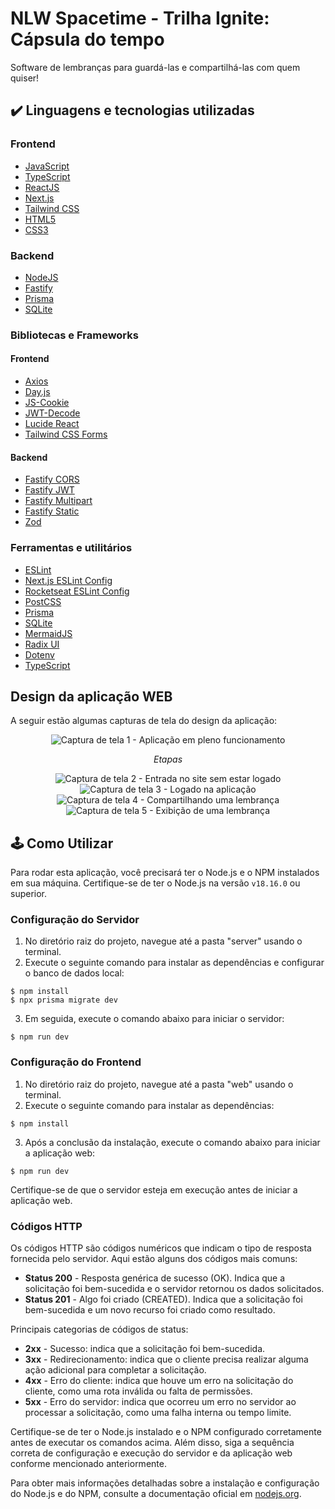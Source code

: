 # NLW Spacetime - Trilha Ignite: Cápsula do tempo
Software de lembranças para guardá-las e compartilhá-las com quem quiser!

## ✔️ Linguagens e tecnologias utilizadas

### Frontend

- [JavaScript](https://developer.mozilla.org/pt-BR/docs/Web/JavaScript)
- [TypeScript](https://www.typescriptlang.org)
- [ReactJS](https://reactjs.org)
- [Next.js](https://nextjs.org)
- [Tailwind CSS](https://tailwindcss.com)
- [HTML5](https://developer.mozilla.org/pt-BR/docs/Web/HTML)
- [CSS3](https://developer.mozilla.org/pt-BR/docs/Web/CSS)

### Backend

- [NodeJS](https://nodejs.org/en/)
- [Fastify](https://www.fastify.io/)
- [Prisma](https://www.prisma.io)
- [SQLite](https://www.sqlite.org/index.html)

### Bibliotecas e Frameworks

#### Frontend

- [Axios](https://axios-http.com)
- [Day.js](https://day.js.org)
- [JS-Cookie](https://github.com/js-cookie/js-cookie)
- [JWT-Decode](https://www.npmjs.com/package/jwt-decode)
- [Lucide React](https://lucide.dev)
- [Tailwind CSS Forms](https://github.com/tailwindlabs/tailwindcss-forms)

#### Backend

- [Fastify CORS](https://github.com/fastify/fastify-cors)
- [Fastify JWT](https://github.com/fastify/fastify-jwt)
- [Fastify Multipart](https://github.com/fastify/fastify-multipart)
- [Fastify Static](https://github.com/fastify/fastify-static)
- [Zod](https://github.com/colinhacks/zod)

### Ferramentas e utilitários

- [ESLint](https://eslint.org)
- [Next.js ESLint Config](https://github.com/vercel/eslint-config-next)
- [Rocketseat ESLint Config](https://github.com/Rocketseat/eslint-config)
- [PostCSS](https://postcss.org)
- [Prisma](https://www.prisma.io)
- [SQLite](https://www.sqlite.org/index.html)
- [MermaidJS](https://mermaid-js.github.io/mermaid)
- [Radix UI](https://www.radix-ui.com)
- [Dotenv](https://www.npmjs.com/package/dotenv)
- [TypeScript](https://www.typescriptlang.org)

## Design da aplicação WEB

A seguir estão algumas capturas de tela do design da aplicação:

<p align="center">
  <img src="https://github.com/gabriel-andradev/spacetime/assets/101130704/6f26f43a-7a8c-43cf-b053-6dc36b061910" alt="Captura de tela 1 - Aplicação em pleno funcionamento" />
  <p align="center"><em>Etapas</em></p> 
  <div align="center">
    <img src="https://github.com/gabriel-andradev/spacetime/assets/101130704/b56170b6-2766-4318-8432-7ce2f610a490" alt="Captura de tela 2 - Entrada no site sem estar logado" />
    <img src="https://github.com/gabriel-andradev/spacetime/assets/101130704/714f37bc-7a23-4bd5-853b-80bb683cfe20" alt="Captura de tela 3 - Logado na aplicação" />
    <img src="https://github.com/gabriel-andradev/spacetime/assets/101130704/a52662b8-d4f2-43d5-ba8c-f06fe84f200a" alt="Captura de tela 4 - Compartilhando uma lembrança" />
    <img src="https://github.com/gabriel-andradev/spacetime/assets/101130704/183f596b-ef6e-489e-abd9-3d3e95100624" alt="Captura de tela 5 - Exibição de uma lembrança" />
  </div>
</p>

## 🕹️ Como Utilizar

Para rodar esta aplicação, você precisará ter o Node.js e o NPM instalados em sua máquina. Certifique-se de ter o Node.js na versão `v18.16.0` ou superior. 

### Configuração do Servidor

1. No diretório raiz do projeto, navegue até a pasta "server" usando o terminal.
2. Execute o seguinte comando para instalar as dependências e configurar o banco de dados local:
```
$ npm install
$ npx prisma migrate dev
```
3. Em seguida, execute o comando abaixo para iniciar o servidor:
```
$ npm run dev
```
### Configuração do Frontend

1. No diretório raiz do projeto, navegue até a pasta "web" usando o terminal.
2. Execute o seguinte comando para instalar as dependências:
``` 
$ npm install
```
3. Após a conclusão da instalação, execute o comando abaixo para iniciar a aplicação web:
```
$ npm run dev
```

Certifique-se de que o servidor esteja em execução antes de iniciar a aplicação web.

### Códigos HTTP

Os códigos HTTP são códigos numéricos que indicam o tipo de resposta fornecida pelo servidor. Aqui estão alguns dos códigos mais comuns:

- **Status 200** - Resposta genérica de sucesso (OK). Indica que a solicitação foi bem-sucedida e o servidor retornou os dados solicitados.
- **Status 201** - Algo foi criado (CREATED). Indica que a solicitação foi bem-sucedida e um novo recurso foi criado como resultado.

Principais categorias de códigos de status:

- **2xx** - Sucesso: indica que a solicitação foi bem-sucedida.
- **3xx** - Redirecionamento: indica que o cliente precisa realizar alguma ação adicional para completar a solicitação.
- **4xx** - Erro do cliente: indica que houve um erro na solicitação do cliente, como uma rota inválida ou falta de permissões.
- **5xx** - Erro do servidor: indica que ocorreu um erro no servidor ao processar a solicitação, como uma falha interna ou tempo limite.

Certifique-se de ter o Node.js instalado e o NPM configurado corretamente antes de executar os comandos acima. Além disso, siga a sequência correta de configuração e execução do servidor e da aplicação web conforme mencionado anteriormente.

Para obter mais informações detalhadas sobre a instalação e configuração do Node.js e do NPM, consulte a documentação oficial em [nodejs.org](https://nodejs.org).
